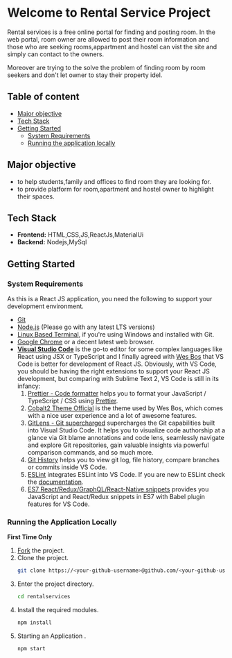# Welcome to Rental Service Project

Rental services is a free online portal for finding and posting room. In the web portal, room owner are allowed to post their room information and those who are seeking rooms,appartment and hostel can vist the site and simply can contact to the owners. 
  
Moreover are trying to the solve the problem of finding room by room seekers and don't let owner to stay their property idel.

## Table of content

- [Major objective](#major-objective)
- [Tech Stack](#tech-stack)
- [Getting Started](#getting-started)
  - [System Requirements](#system-requirements)
  - [Running the application locally](#running-the-application-locally)
<!-- - [Contribution Guidelines](#contribution-guidelines) -->
<!-- - [Learning Resources](#learning-resources) -->

## Major objective 

- to help students,family and offices to find room they are looking for.
- to provide platform for room,apartment and hostel owner to highlight their spaces.



## Tech Stack

- **Frontend:**  HTML,CSS,JS,ReactJs,MaterialUi
- **Backend:**  Nodejs,MySql


## Getting Started

### System Requirements

As this is a React JS application, you need the following to support your development environment.
* [Git](https://git-scm.com/downloads)
* [Node.js](https://nodejs.org/en/) (Please go with any latest LTS versions)
* [Linux Based Terminal](https://gitforwindows.org/), if you're using Windows and installed with Git.
* [Google Chrome](https://www.google.com/chrome/) or a decent latest web browser.
* **[Visual Studio Code](https://code.visualstudio.com/)** is the go-to editor for some complex languages like React using JSX or TypeScript and I finally agreed with [Wes Bos](https://wesbos.com/) that VS Code is better for development of React JS. Obviously, with VS Code, you should be having the right extensions to support your React JS development, but comparing with Sublime Text 2, VS Code is still in its infancy:
  1. [Prettier - Code formatter](https://marketplace.visualstudio.com/items?itemName=esbenp.prettier-vscode) helps you to format your JavaScript / TypeScript / CSS using [Prettier](https://github.com/prettier/prettier).
  2. [Cobalt2 Theme Official](https://marketplace.visualstudio.com/items?itemName=wesbos.theme-cobalt2) is the theme used by Wes Bos, which comes with a nice user experience and a lot of awesome features.
  3. [GitLens - Git supercharged](https://marketplace.visualstudio.com/items?itemName=eamodio.gitlens) supercharges the Git capabilities built into Visual Studio Code. It helps you to visualize code authorship at a glance via Git blame annotations and code lens, seamlessly navigate and explore Git repositories, gain valuable insights via powerful comparison commands, and so much more.
  4. [Git History](https://marketplace.visualstudio.com/items?itemName=donjayamanne.githistory) helps you to view git log, file history, compare branches or commits inside VS Code.
  5. [ESLint](https://marketplace.visualstudio.com/items?itemName=dbaeumer.vscode-eslint) integrates ESLint into VS Code. If you are new to ESLint check the [documentation](http://eslint.org/).
  6. [ES7 React/Redux/GraphQL/React-Native snippets](https://marketplace.visualstudio.com/items?itemName=dsznajder.es7-react-js-snippets) provides you JavaScript and React/Redux snippets in ES7 with Babel plugin features for VS Code.
  

  
### Running the Application Locally

**First Time Only**

1. [Fork](https://help.github.com/en/github/getting-started-with-github/fork-a-repo) the project.
2. Clone the project.
   ```bash
   git clone https://<your-github-username>@github.com/<your-github-username>/rentalservice.git
   ```
3. Enter the project directory.
   ```bash
   cd rentalservices
   ```
4. Install the required modules.
   ```bash
   npm install
   ```
5. Starting an Application .
   ```bash
   npm start
  